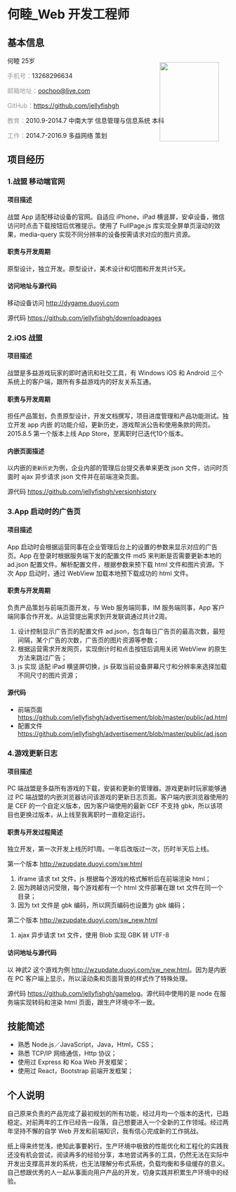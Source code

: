 # 何睦_Web 开发工程师

## 基本信息

<img src='http://7xq0r0.com1.z0.glb.clouddn.com/me1.jpg' width='135' height='180' style='position:absolute;right:250px;top:220px;'/>

何睦 25岁

<span style='color:#999;'>手机号：</span>13268296634

<span style='color:#999;'>邮箱地址：</span>oochoo@live.com

<span style='color:#999;'>GitHub：</span><https://github.com/jellyfishgh>

<span style='color:#999;'>教育：</span>2010.9-2014.7 中南大学 信息管理与信息系统 本科

<span style='color:#999;'>工作：</span>2014.7-2016.9 多益网络 策划

## 项目经历

### 1.战盟 移动端官网

#### 项目描述

战盟 App 适配移动设备的官网。自适应 iPhone，iPad 横竖屏，安卓设备，微信访问时点击下载按钮后优雅提示。使用了 FullPage.js 库实现全屏单页滚动的效果，media-query 实现不同分辨率的设备按需请求对应的图片资源。

#### 职责与开发周期

原型设计，独立开发。原型设计，美术设计和切图和开发共计5天。

#### 访问地址与源代码

移动设备访问 <http://dygame.duoyi.com>

源代码 <https://github.com/jellyfishgh/downloadpages>

### 2.iOS 战盟

#### 项目描述

战盟是多益游戏玩家的即时通讯和社交工具，有 Windows iOS 和 Android 三个系统上的客户端，跟所有多益游戏内的好友关系互通。

#### 职责与开发周期

担任产品策划，负责原型设计，开发文档撰写，项目进度管理和产品功能测试。独立开发 app 内嵌 的功能介绍，更新历史，游戏帮派公告和使用条款的网页。2015.8.5 第一个版本上线 App Store，至离职时已迭代10个版本。

#### 内嵌页面描述

以内嵌的`更新历史`为例，企业内部的管理后台提交表单来更改 json 文件，访问时页面时 ajax 异步请求 json 文件并在前端渲染页面。

源代码 <https://github.com/jellyfishgh/versionhistory>

### 3.App 启动时的广告页

#### 项目描述

App 启动时会根据运营同事在企业管理后台上的设置的参数来显示对应的广告页。App 在登录时根据服务端下发的配置文件 md5 来判断是否需要更新本地的 ad.json 配置文件。解析配置文件，根据参数来预下载 html 文件和图片资源。下次 App 启动时，通过 WebView 加载本地预下载成功的 html 文件。

#### 职责与开发周期

负责产品策划与前端页面开发，与 Web 服务端同事，IM 服务端同事，App 客户端同事合作开发。从运营提出需求到开发联调通过共计2周。

1. 设计控制显示广告页的配置文件 ad.json，包含每日广告页的最高次数，最短间隔，某个广告的次数，广告页的图片资源等参数；
1. 根据运营需求开发网页，实现倒计时和点击按钮后调用关闭 WebView 的原生方法来跳过广告；
1. js 实现 适配 iPad 横竖屏切换，js 获取当前设备屏幕尺寸和分辨率来选择加载不同尺寸的图片资源；

#### 源代码

- 前端页面 <https://github.com/jellyfishgh/advertisement/blob/master/public/ad.html>
- 配置文件 <https://github.com/jellyfishgh/advertisement/blob/master/public/ad.json>

### 4.游戏更新日志

#### 项目描述

PC 端战盟是多益所有游戏的下载，安装和更新的管理器。游戏更新时玩家能够通过 PC 端战盟的内嵌浏览器访问该游戏的更新日志页面。客户端内嵌浏览器使用的是 CEF 的一个自定义版本，因为客户端使用的最新 CEF 不支持 gbk，所以该项目也更换过版本，从上线至我离职时一直稳定运行。

#### 职责与开发过程简述

独立开发，第一次开发上线历时1周。一年后改版过一次，历时半天后上线。

第一个版本 <http://wzupdate.duoyi.com/sw.html>

1. iframe 请求 txt 文件，js 根据每个游戏的格式解析后在前端渲染 html；
1. 因为跨越访问受限，每个游戏都有一个 html 文件部署在跟 txt 文件在同一个目录；
1. 因为 txt 文件是 gbk 编码，所以网页编码也设置为 gbk 编码；

第二个版本 <http://wzupdate.duoyi.com/sw_new.html>

1. ajax 异步请求 txt 文件，使用 Blob 实现 GBK 转 UTF-8

#### 访问地址与源代码

以 神武2 这个游戏为例 <http://wzupdate.duoyi.com/sw_new.html>。因为是内嵌在 PC 客户端上显示，所以滚动条和页面背景的样式作了特殊处理。

源代码 <https://github.com/jellyfishgh/gamelog>。源代码中使用的是 node 在服务端实现转码和渲染 html 页面，跟生产环境中不一致。

## 技能简述

- 熟悉 Node.js／JavaScript，Java，Html，CSS；
- 熟悉 TCP/IP 网络通信，Http 协议；
- 使用过 Express 和 Koa Web 开发框架；
- 使用过 React，Bootstrap 前端开发框架；

## 个人说明

自己原来负责的产品完成了最初规划的所有功能，经过月均一个版本的迭代，已趋稳定。对前两年的工作已经告一段落，自己想要进入一个全新的工作领域。经过两年坚持不懈的自学 Web 开发和前端知识，我有信心完成新的工作挑战。

纸上得来终觉浅，绝知此事要躬行。生产环境中极致的性能优化和工程化的实践我还没有机会尝试，阅读再多的经验分享，本地尝试再多的工具，仍然无法在实际中开发出支撑高并发的系统，也无法理解分布式系统，负载均衡和多级缓存的意义。自己想跟优秀的人一起从事面向用户产品的开发，切身实践并积累生产环境中的经验。